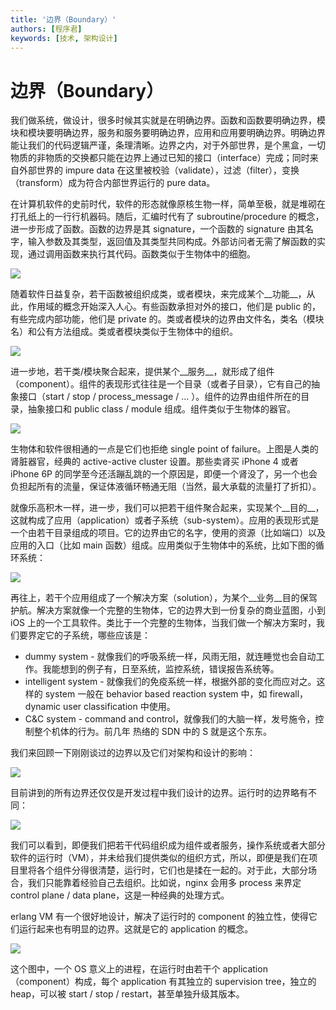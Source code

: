 ```yaml
---
title: '边界（Boundary）'
authors: [程序君]
keywords: [技术, 架构设计]
---
```


# 边界（Boundary）

我们做系统，做设计，很多时候其实就是在明确边界。函数和函数要明确边界，模块和模块要明确边界，服务和服务要明确边界，应用和应用要明确边界。明确边界能让我们的代码逻辑严谨，条理清晰。边界之内，对于外部世界，是个黑盒，一切物质的非物质的交换都只能在边界上通过已知的接口（interface）完成；同时来自外部世界的 impure data 在这里被校验（validate），过滤（filter），变换（transform）成为符合内部世界运行的 pure data。

在计算机软件的史前时代，软件的形态就像原核生物一样，简单至极，就是堆砌在打孔纸上的一行行机器码。随后，汇编时代有了 subroutine/procedure 的概念，进一步形成了函数。函数的边界是其 signature，一个函数的 signature 由其名字，输入参数及其类型，返回值及其类型共同构成。外部访问者无需了解函数的实现，通过调用函数来执行其代码。函数类似于生物体中的细胞。

![](assets/cell.jpg)

随着软件日益复杂，若干函数被组织成类，或者模块，来完成某个__功能__，从此，作用域的概念开始深入人心。有些函数承担对外的接口，他们是 public 的，有些完成内部功能，他们是 private 的。类或者模块的边界由文件名，类名（模块名）和公有方法组成。类或者模块类似于生物体中的组织。

![](assets/tissue.png)

进一步地，若干类/模块聚合起来，提供某个__服务__，就形成了组件（component）。组件的表现形式往往是一个目录（或者子目录），它有自己的抽象接口（start / stop / process_message / ... ）。组件的边界由组件所在的目录，抽象接口和 public class / module 组成。组件类似于生物体的器官。

![](assets/kidney.jpg)

生物体和软件很相通的一点是它们也拒绝 single point of failure。上图是人类的肾脏器官，经典的 active-active cluster 设置。那些卖肾买 iPhone 4 或者 iPhone 6P 的同学至今还活蹦乱跳的一个原因是，即便一个肾没了，另一个也会负担起所有的流量，保证体液循环畅通无阻（当然，最大承载的流量打了折扣）。

就像乐高积木一样，进一步，我们可以把若干组件聚合起来，实现某个__目的__，这就构成了应用（application）或者子系统（sub-system）。应用的表现形式是一个由若干目录组成的项目。它的边界由它的名字，使用的资源（比如端口）以及应用的入口（比如 main 函数）组成。应用类似于生物体中的系统，比如下图的循环系统：

![](assets/circulatory_system.jpg)

再往上，若干个应用组成了一个解决方案（solution），为某个__业务__目的保驾护航。解决方案就像一个完整的生物体，它的边界大到一份复杂的商业蓝图，小到 iOS 上的一个工具软件。类比于一个完整的生物体，当我们做一个解决方案时，我们要界定它的子系统，哪些应该是：

* dummy system - 就像我们的呼吸系统一样，风雨无阻，就连睡觉也会自动工作。我能想到的例子有，日至系统，监控系统，错误报告系统等。
* intelligent system - 就像我们的免疫系统一样，根据外部的变化而应对之。这样的 system 一般在 behavior based reaction system 中，如 firewall，dynamic user classification 中使用。
* C&C system - command and control，就像我们的大脑一样，发号施令，控制整个机体的行为。前几年 热络的 SDN 中的 S 就是这个东东。

我们来回顾一下刚刚谈过的边界以及它们对架构和设计的影响：

![](assets/1.jpg)

目前讲到的所有边界还仅仅是开发过程中我们设计的边界。运行时的边界略有不同：

![](assets/2.jpg)

我们可以看到，即便我们把若干代码组织成为组件或者服务，操作系统或者大部分软件的运行时（VM），并未给我们提供类似的组织方式，所以，即便是我们在项目里将各个组件分得很清楚，运行时，它们也是揉在一起的。对于此，大部分场合，我们只能靠着经验自己去组织。比如说，nginx 会用多 process 来界定 control plane / data plane，这是一种经典的处理方式。

erlang VM 有一个很好地设计，解决了运行时的 component 的独立性，使得它们运行起来也有明显的边界。这就是它的 application 的概念。

![](assets/system_fragment.jpg)

这个图中，一个 OS 意义上的进程，在运行时由若干个 application（component）构成，每个 application 有其独立的 supervision tree，独立的 heap，可以被 start / stop / restart，甚至单独升级其版本。
